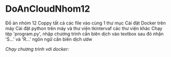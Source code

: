 # DoAnCloudNhom12
Đồ án nhóm 12
Coppy tất cả các file vào cùng 1 thư mục
Cài đặt Docker trên máy
Cài đặt python trên máy và thư viện tkintervaf các thư viện khác
Chạy tệp 'program.py', nhập chương trình cần biên dịch vào textbox sau đó nhận 'S...' và 'R...' ngôn ngữ cần biên dịch
ưdw

*Chạy chương trình với docker:*

